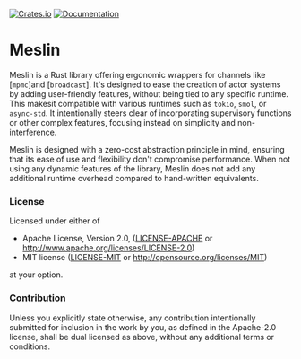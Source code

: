[![Crates.io](https://img.shields.io/crates/v/meslin)](https://crates.io/crates/meslin)
[![Documentation](https://docs.rs/meslin/badge.svg)](https://docs.rs/meslin)

# Meslin
Meslin is a Rust library offering ergonomic wrappers for channels like [`mpmc`]and [`broadcast`]. It's designed to ease the creation of actor systems by adding user-friendly features, without being tied to any specific runtime. This makesit compatible with various runtimes such as `tokio`, `smol`, or `async-std`. It intentionally steers clear of incorporating supervisory functions or other complex features, focusing instead on simplicity and non-interference.

Meslin is designed with a zero-cost abstraction principle in mind, ensuring that its ease of use and flexibility don't compromise performance. When not using any dynamic features of the library, Meslin does not add any additional runtime overhead compared to hand-written equivalents.

### License
Licensed under either of

 * Apache License, Version 2.0, ([LICENSE-APACHE](LICENSE-APACHE) or http://www.apache.org/licenses/LICENSE-2.0)
 * MIT license ([LICENSE-MIT](LICENSE-MIT) or http://opensource.org/licenses/MIT)

at your option.

### Contribution
Unless you explicitly state otherwise, any contribution intentionally submitted
for inclusion in the work by you, as defined in the Apache-2.0 license, shall be dual licensed as above, without any
additional terms or conditions.
